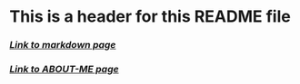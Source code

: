 # This is a header for this README file

### [*Link to markdown page*](/markdown.md)

### [*Link to ABOUT-ME page*](/ABOUT-ME.md)
